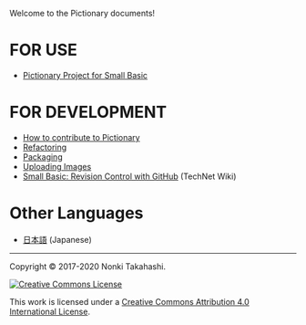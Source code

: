 Welcome to the Pictionary documents!

# FOR USE
* [Pictionary Project for Small Basic](README.md)

# FOR DEVELOPMENT
* [How to contribute to Pictionary](https://github.com/nonkitMac/Pictionary/blob/master/CONTRIBUTING.md)
* [Refactoring](Refactoring)
* [Packaging](Packaging)
* [Uploading Images](Uploading-Images)
* [Small Basic: Revision Control with GitHub](https://social.technet.microsoft.com/wiki/contents/articles/37846.small-basic-revision-control-with-github.aspx) (TechNet Wiki)

# Other Languages
* [日本語](Documents-ja) (Japanese)

____

Copyright © 2017-2020 Nonki Takahashi.

[![Creative Commons License](https://i.creativecommons.org/l/by/4.0/88x31.png)](http://creativecommons.org/licenses/by/4.0/)

This work is licensed under a [Creative Commons Attribution 4.0 International License](http://creativecommons.org/licenses/by/4.0/).